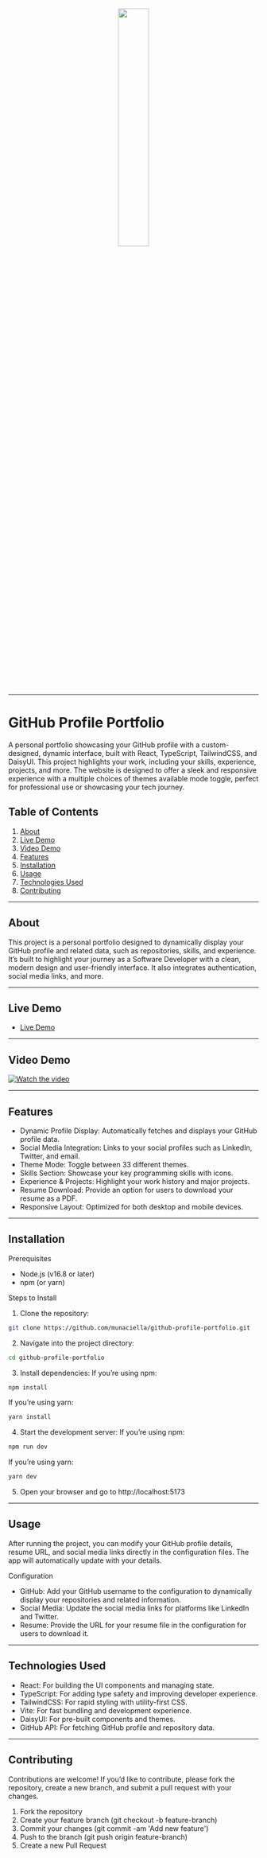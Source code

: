 <br/>

<p align="center">
  <img src="https://user-images.githubusercontent.com/45073703/177566625-9b84e793-4559-4475-ba54-8d3d5f4123d4.png" width="35%">
</p>

---

# GitHub Profile Portfolio

A personal portfolio showcasing your GitHub profile with a custom-designed, dynamic interface, built with React, TypeScript, TailwindCSS, and DaisyUI. This project highlights your work, including your skills, experience, projects, and more. The website is designed to offer a sleek and responsive experience with a multiple choices of themes available mode toggle, perfect for professional use or showcasing your tech journey.

## Table of Contents

1. [About](#about)
2. [Live Demo](#live-demo)
3. [Video Demo](#video-demo)
4. [Features](#features)
5. [Installation](#installation)
6. [Usage](#usage)
7. [Technologies Used](#technologies-used)
8. [Contributing](#contributing)

---

## About

This project is a personal portfolio designed to dynamically display your GitHub profile and related data, such as repositories, skills, and experience. It’s built to highlight your journey as a Software Developer with a clean, modern design and user-friendly interface. It also integrates authentication, social media links, and more.

---

## Live Demo

- [Live Demo](https://munaciella.github.io/)

---

## Video Demo

[![Watch the video](https://img.youtube.com/vi/D24pDYNVN8I/0.jpg)](https://www.youtube.com/watch?v=D24pDYNVN8I)

---

## Features

- Dynamic Profile Display: Automatically fetches and displays your GitHub profile data.
- Social Media Integration: Links to your social profiles such as LinkedIn, Twitter, and email.
- Theme Mode: Toggle between 33 different themes.
- Skills Section: Showcase your key programming skills with icons.
- Experience & Projects: Highlight your work history and major projects.
- Resume Download: Provide an option for users to download your resume as a PDF.
- Responsive Layout: Optimized for both desktop and mobile devices.

---

## Installation

Prerequisites

- Node.js (v16.8 or later)
- npm (or yarn)

Steps to Install

1. Clone the repository:

```bash
git clone https://github.com/munaciella/github-profile-portfolio.git
```

2. Navigate into the project directory:

```bash
cd github-profile-portfolio
```

3. Install dependencies:
   If you’re using npm:

```bash
npm install
```

If you’re using yarn:

```bash
yarn install
```

4. Start the development server:
   If you’re using npm:

```bash
npm run dev
```

If you’re using yarn:

```bash
yarn dev
```

5. Open your browser and go to http://localhost:5173

---

## Usage

After running the project, you can modify your GitHub profile details, resume URL, and social media links directly in the configuration files. The app will automatically update with your details.

Configuration

- GitHub: Add your GitHub username to the configuration to dynamically display your repositories and related information.
- Social Media: Update the social media links for platforms like LinkedIn and Twitter.
- Resume: Provide the URL for your resume file in the configuration for users to download it.

---

## Technologies Used

- React: For building the UI components and managing state.
- TypeScript: For adding type safety and improving developer experience.
- TailwindCSS: For rapid styling with utility-first CSS.
- Vite: For fast bundling and development experience.
- DaisyUI: For pre-built components and themes.
- GitHub API: For fetching GitHub profile and repository data.

---

## Contributing

Contributions are welcome! If you’d like to contribute, please fork the repository, create a new branch, and submit a pull request with your changes.

1. Fork the repository
2. Create your feature branch (git checkout -b feature-branch)
3. Commit your changes (git commit -am 'Add new feature')
4. Push to the branch (git push origin feature-branch)
5. Create a new Pull Request
